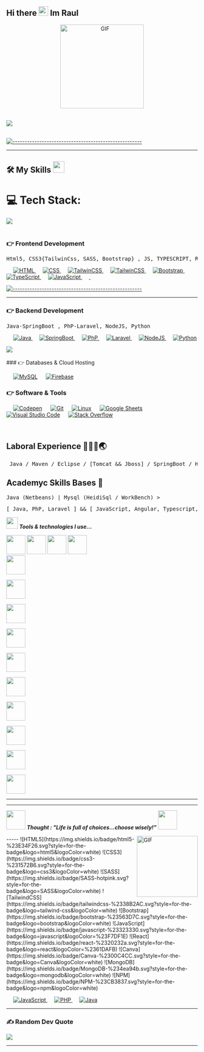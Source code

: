 ## Hi there <img src="https://media.giphy.com/media/hvRJCLFzcasrR4ia7z/giphy.gif" width="25px"> Im Raul 
<!--
**RaulProgrammer23/RaulProgrammer23** is a ✨ _special_ ✨ repository because its `README.md` (this file) appears on your GitHub profile.

Here are some ideas to get you started:

- 🔭 I’m currently working on ...
- 🌱 I’m currently learning ...
- 👯 I’m looking to collaborate on ...
- 🤔 I’m looking for help with ... 
- 💬 Ask me about ...
- 📫 How to reach me: ...
- 😄 Pronouns: ...
- ⚡ Fun fact: ...
-->

<p align="center">
  <img align="center" alt="GIF" src="https://media.giphy.com/media/MC6eSuC3yypCU/giphy.gif" width="220px"/>
</p>
<br>
<img src="https://user-images.githubusercontent.com/73097560/115834477-dbab4500-a447-11eb-908a-139a6edaec5c.gif"><br><br>

[![-----------------------------------------------------](
https://raw.githubusercontent.com/andreasbm/readme/master/assets/lines/aqua.png)](https://github.com/BaseMax?tab=repositories)

------

## 🛠️ My Skills  <img src="https://media.giphy.com/media/WUlplcMpOCEmTGBtBW/giphy.gif" width="30">
# 💻 Tech Stack:
<img src="https://user-images.githubusercontent.com/73097560/115834477-dbab4500-a447-11eb-908a-139a6edaec5c.gif"><br><br>
### 👉 Frontend Development

<pre>Html5, CSS3{TailwinCss, SASS, Bootstrap} , JS, TYPESCRIPT, REACT, ANGULAR</pre>
<p align="left"> 
  &emsp; 
  <a href="https://www.w3.org/html/" target="_blank"> 
   <img alt="HTML" src="https://img.shields.io/badge/HTML5%20-%23E34F26.svg?logo=html5&logoColor=white">
  </a>   
  &emsp;
  <a href="https://www.w3schools.com/css/" target="_blank">
    <img alt="CSS" src="https://img.shields.io/badge/CSS%20-%231572B6.svg?logo=css3&logoColor=white">
  </a> 
  &emsp;
  <a href="https://tailwindcss.com/" target="_blank">
    <img alt="TailwinCSS" src="https://www.vectorlogo.zone/logos/tailwindcss/tailwindcss-ar21.svg?logo=css3&logoColor=white">
  </a>
  &emsp;
  <a href="https://sass-lang.com/" target="_blank">
    <img alt="TailwinCSS" src="https://www.vectorlogo.zone/logos/sass-lang/sass-lang-ar21.svg?logo=css3&logoColor=white">
  </a> 
   &emsp;
  <a href="https://getbootstrap.com" target="_blank"> 
    <img alt="Bootstrap" src="https://img.shields.io/badge/Bootstrap-%23563D7C.svg?style=flat&logo=bootstrap&logoColor=white"/>
  </a>
  &emsp;
  <a href="https://www.typescriptlang.org/" target="_blank"> 
    <img alt="TypeScript" src="https://www.vectorlogo.zone/logos/typescriptlang/typescriptlang-icon.svg?style=flat&logo=bootstrap&logoColor=white"/>
  </a>
  &emsp;
  <a href="" target="_blank"> 
    <img alt="JavaScript" src="https://www.vectorlogo.zone/logos/javascript/javascript-icon.svg?style=flat&logo=bootstrap&logoColor=white"/>
  </a>
  &emsp;
  <a href="https://reactjs.org/" target="_blank"> 
    <img alt="" src="https://www.vectorlogo.zone/logos/reactjs/reactjs-icon.svg"/>
  </a>
  &emsp;
  <a href="https://angular.dev/" target="_blank"> 
    <img alt="" src="https://www.vectorlogo.zone/logos/angular/angular-icon.svg"/>
  </a>
</p>

[![-----------------------------------------------------](
https://raw.githubusercontent.com/andreasbm/readme/master/assets/lines/aqua.png)](https://github.com/BaseMax?tab=repositories)

------

### 👉 Backend Development
<pre>Java-SpringBoot , PhP-Laravel, NodeJS, Python</pre>

<p align="left">
  &emsp;
  <a href="https://dev.java/" target="_blank">
    <img alt="Java" src="https://www.vectorlogo.zone/logos/java/java-vertical.svg?logo=css3&logoColor=white">
  </a> 
   &emsp;
  <a href="https://spring.io/" target="_blank"> 
    <img alt="SpringBoot" src="https://www.vectorlogo.zone/logos/springio/springio-ar21.svg?style=flat&logo=bootstrap&logoColor=white"/>
  </a>
  &emsp;
  <a href="https://www.php.net/" target="_blank"> 
    <img alt="PhP" src="https://www.vectorlogo.zone/logos/php/php-ar21.svg?style=flat&logo=bootstrap&logoColor=white"/>
  </a>
  &emsp;
  <a href="https://laravel.com/" target="_blank"> 
    <img alt="Laravel" src="https://www.vectorlogo.zone/logos/laravel/laravel-ar21.svg?style=flat&logo=bootstrap&logoColor=white"/>
  </a>
  &emsp;
  <a href="https://nodejs.org/es" target="_blank"> 
    <img alt="NodeJS" src="https://www.vectorlogo.zone/logos/nodejs/nodejs-ar21.svg"/>
  </a>
  &emsp;
  <a href="https://www.python.org/" target="_blank"> 
    <img alt="Python" src="https://www.vectorlogo.zone/logos/python/python-horizontal.svg"/>
  </a>
</p>
<img src="https://user-images.githubusercontent.com/73097560/115834477-dbab4500-a447-11eb-908a-139a6edaec5c.gif"><br><br>
### 👉 Databases & Cloud Hosting
<p align="left">
  &emsp;
    <a href="https://www.mysql.com/"><img alt="MySQL" src="https://img.shields.io/badge/MySQL-%2300f.svg?style=flat&llogo=mysql&logoColor=white"></a>
  &emsp;
    <a href="https://firebase.google.com/"><img alt="Firebase" src ="https://img.shields.io/badge/Firebase-%23316192.svg?logo=firebase&logoColor=white"></a>
 </p>

 ### 👉 Software & Tools
 
<p>
  &emsp;
    <a href="#"><img alt="Codepen" src="https://img.shields.io/badge/Codepen-000000.svg?logo=codepen&logoColor=white"></a>
  &emsp;
    <a href="#"><img alt="Git" src="https://img.shields.io/badge/Git%20-%23F05033.svg?logo=git&logoColor=white"></a>
  &emsp;
    <a href="#"><img alt="Linux" src="https://img.shields.io/badge/Linux-FCC624?style=flat&logo=linux&logoColor=black"></a>
  &emsp;
    <a href="#"><img alt="Google Sheets" src="https://img.shields.io/badge/Google%20Sheets%20-%2334A853.svg?logo=google%20sheets&logoColor=white"></a>
  &emsp;
    <a href="#"><img alt="Visual Studio Code" src="https://img.shields.io/badge/Visual%20Studio%20Code-0078d7.svg?logo=visual-studio-code&logoColor=white"></a>
  &emsp;
    <a href="#"><img alt="Stack Overflow" src="https://img.shields.io/badge/-Stack%20Overflow-FE7A16?logo=stack-overflow&logoColor=white"></a>
  &emsp;
</p>

<br/>


## Laboral Experience 👨‍💻🌐🌏
<pre> Java / Maven / Eclipse / [Tomcat && Jboss] / SpringBoot / Hibernate / Oracle SQL / Flash ActionScript / Depuration / ISSUES / Jira / Microsoft Teams </pre>

## Academyc Skills Bases 🏫
<pre>Java (Netbeans) | Mysql (HeidiSql / WorkBench) ></pre>
<pre>[ Java, PhP, Laravel ] && [ JavaScript, Angular, Typescript, Jquery, Ajax ] - Visual Studio Code | Mysql(PhPMyAdmin)</pre>


<img src="https://media.giphy.com/media/iY8CRBdQXODJSCERIr/giphy.gif" width="30px">&nbsp;***Tools & technologies I use...***
<p align="left">
  
  <code><img height="50" src="https://www.vectorlogo.zone/logos/github/github-icon.svg"></code>
  <code><img height="50" src="https://www.vectorlogo.zone/logos/getpostman/getpostman-icon.svg"></code>
  <code><img height="50" src="https://upload.wikimedia.org/wikipedia/commons/0/03/Xampp_logo.svg"></code>
  <code><img height="50" src="https://www.vectorlogo.zone/logos/visualstudio_code/visualstudio_code-icon.svg"></code>
  <code> <img height="50" src="https://www.vectorlogo.zone/logos/javascript/javascript-ar21.svg"> </code>
  <code> <img height="50" src="https://www.vectorlogo.zone/logos/w3_html5/w3_html5-ar21.svg"> </code>
  <code> <img height="50" src="https://www.vectorlogo.zone/logos/mysql/mysql-ar21.svg"> </code>
  <code> <img height="50" src="https://www.vectorlogo.zone/logos/php/php-icon.svg"> </code>
  <code> <img height="50" src="https://www.vectorlogo.zone/logos/phpmyadmin/phpmyadmin-ar21.svg"> </code>
  <code> <img height="50" src="https://www.vectorlogo.zone/logos/mongodb/mongodb-ar21.svg"> </code>
  <code> <img height="50" src="https://www.vectorlogo.zone/logos/reactjs/reactjs-ar21.svg"> </code>
  <code> <img height="50" src="https://www.vectorlogo.zone/logos/laravel/laravel-ar21.svg"> </code>
  <code> <img height="50" src="https://www.vectorlogo.zone/logos/netlifyapp_watercss/netlifyapp_watercss-ar21.svg"> </code> </p>
  <code><img height="50" src="https://www.vectorlogo.zone/logos/wordpress/wordpress-icon.svg"></code>
  <hr>
<hr>

<img src="https://media.giphy.com/media/gH3LO09IOiZIqePwv9/giphy.gif" width="50" /> <b><i align="center">Thought : "Life is full of choices…choose wisely!”</i></b> <img src="https://media.giphy.com/media/qjqUcgIyRjsl2/giphy.gif" width="50" />
 </p>

<img align="right" alt="GIF" height="160px" src="https://media.giphy.com/media/Ah3zHH7hvsSB2/giphy.gif" />
-----
![HTML5](https://img.shields.io/badge/html5-%23E34F26.svg?style=for-the-badge&logo=html5&logoColor=white) ![CSS3](https://img.shields.io/badge/css3-%231572B6.svg?style=for-the-badge&logo=css3&logoColor=white)  ![SASS](https://img.shields.io/badge/SASS-hotpink.svg?style=for-the-badge&logo=SASS&logoColor=white) ![TailwindCSS](https://img.shields.io/badge/tailwindcss-%2338B2AC.svg?style=for-the-badge&logo=tailwind-css&logoColor=white) ![Bootstrap](https://img.shields.io/badge/bootstrap-%23563D7C.svg?style=for-the-badge&logo=bootstrap&logoColor=white) ![JavaScript](https://img.shields.io/badge/javascript-%23323330.svg?style=for-the-badge&logo=javascript&logoColor=%23F7DF1E) ![React](https://img.shields.io/badge/react-%2320232a.svg?style=for-the-badge&logo=react&logoColor=%2361DAFB) ![Canva](https://img.shields.io/badge/Canva-%2300C4CC.svg?style=for-the-badge&logo=Canva&logoColor=white) 
![MongoDB](https://img.shields.io/badge/MongoDB-%234ea94b.svg?style=for-the-badge&logo=mongodb&logoColor=white)
![NPM](https://img.shields.io/badge/NPM-%23CB3837.svg?style=for-the-badge&logo=npm&logoColor=white)

<p align="left"> 
  &emsp;
  <a href="https://developer.mozilla.org/en-US/docs/Web/JavaScript" target="_blank"> 
     <img alt="JavaScript" src="https://img.shields.io/badge/JavaScript%20-%23F7DF1E.svg?logo=javascript&logoColor=black">
   </a>
  &emsp;
  <a href="https://www.php.net/">
    <img alt="PHP" src="https://img.shields.io/badge/PHP-%23777BB4.svg?logo=php&logoColor=white"/>
  </a>
   &emsp;
  <a href="https://www.vectorlogo.zone/logos/java/java-vertical.svg">
    <img alt="Java" src="https://www.vectorlogo.zone/logos/java/java-vertical.svg?logo=php&logoColor=white"/>
  </a>
</p>

-----


### ✍️ Random Dev Quote
![](https://quotes-github-readme.vercel.app/api?type=horizontal&theme=radical)

-----
